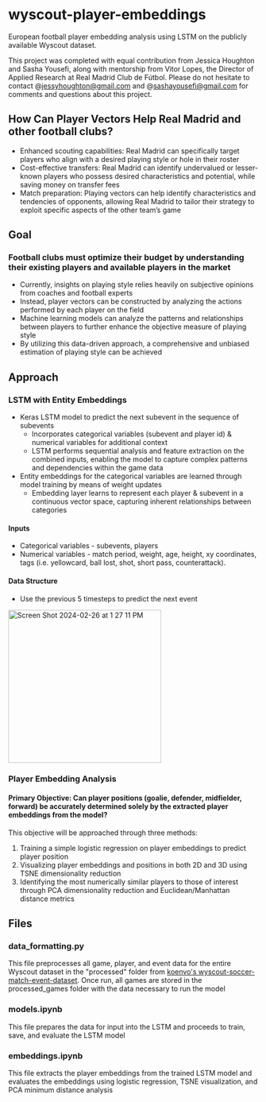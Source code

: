 # wyscout-player-embeddings
European football player embedding analysis using LSTM on the publicly available Wyscout dataset. 

This project was completed with equal contribution from Jessica Houghton and Sasha Yousefi, along with mentorship from Vitor Lopes, the Director of Applied Research at Real Madrid Club de Fútbol. 
Please do not hesitate to contact @jessyhoughton@gmail.com and @sashayousefi@gmail.com for comments and questions about this project. 

## How Can Player Vectors Help Real Madrid and other football clubs?
- Enhanced scouting capabilities: Real Madrid can specifically target
players who align with a desired playing style or hole in their roster
- Cost-effective transfers: Real Madrid can identify undervalued or
lesser-known players who possess desired characteristics and potential,
while saving money on transfer fees
- Match preparation: Playing vectors can help identify characteristics and
tendencies of opponents, allowing Real Madrid to tailor their strategy to
exploit specific aspects of the other team’s game

## Goal
### Football clubs must optimize their budget by understanding their existing players and available players in the market
- Currently, insights on playing style relies heavily on subjective opinions
from coaches and football experts
- Instead, player vectors can be constructed by analyzing the actions
performed by each player on the field
- Machine learning models can analyze the patterns and relationships
between players to further enhance the objective measure of playing style
- By utilizing this data-driven approach, a comprehensive and unbiased
estimation of playing style can be achieved

## Approach 
### LSTM with Entity Embeddings
- Keras LSTM model to predict the next subevent in the sequence of subevents
  - Incorporates categorical variables (subevent and player id) & numerical
variables for additional context
  - LSTM performs sequential analysis and feature extraction on the
combined inputs, enabling the model to capture complex patterns and
dependencies within the game data
- Entity embeddings for the categorical variables are learned through model training
by means of weight updates
  - Embedding layer learns to represent each player & subevent in a continuous
vector space, capturing inherent relationships between categories


#### Inputs
  - Categorical variables - subevents, players
  - Numerical variables - match period, weight, age, height, xy coordinates, tags
(i.e. yellowcard, ball lost, shot, short pass, counterattack).
#### Data Structure
  - Use the previous 5 timesteps to predict the next event
<img width="308" alt="Screen Shot 2024-02-26 at 1 27 11 PM" src="https://github.com/jessicalynnhoughton/wyscout-player-embeddings/assets/60555310/1178ed85-09f1-4ce4-9360-38eb039e66bd">


### Player Embedding Analysis
#### Primary Objective: Can player positions (goalie, defender, midfielder, forward) be accurately determined solely by the extracted player embeddings from the model?
This objective will be approached through three methods:
1. Training a simple logistic regression on player embeddings to predict player position
2. Visualizing player embeddings and positions in both 2D and 3D using TSNE dimensionality reduction
3. Identifying the most numerically similar players to those of interest through PCA dimensionality reduction and Euclidean/Manhattan distance metrics

## Files
### data_formatting.py
This file preprocesses all game, player, and event data for the entire Wyscout dataset in the "processed" folder from [koenvo's wyscout-soccer-match-event-dataset](https://github.com/koenvo/wyscout-soccer-match-event-dataset). Once run, all games are stored in the processed_games folder with the data necessary to run the model 
### models.ipynb
This file prepares the data for input into the LSTM and proceeds to train, save, and evaluate the LSTM model
### embeddings.ipynb
This file extracts the player embeddings from the trained LSTM model and evaluates the embeddings using logistic regression, TSNE visualization, and PCA minimum distance analysis 


